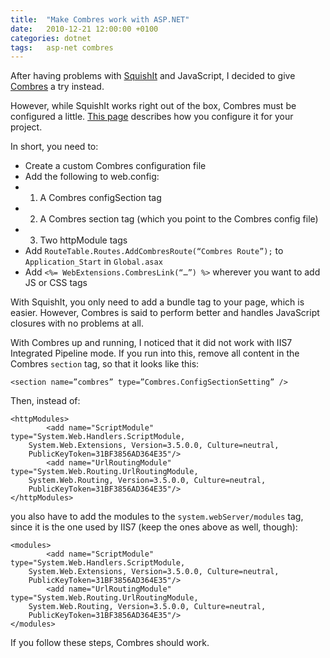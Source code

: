 ```yaml
---
title:	"Make Combres work with ASP.NET"
date:	2010-12-21 12:00:00 +0100
categories: dotnet
tags: 	asp-net combres
---
```



After having problems with [SquishIt](http://www.codethinked.com/post/2010/05/26/SquishIt-The-Friendly-ASPNET-JavaScript-and-CSS-Squisher.aspx) and JavaScript, I
decided to give [Combres](http://www.codeproject.com/KB/aspnet/combres2.aspx/) a
try instead.

However, while SquishIt works right out of the box, Combres must be configured a
little. [This page](http://www.codeproject.com/KB/aspnet/combres2.aspx) describes
how you configure it for your project.

In short, you need to:

- Create a custom Combres configuration file
- Add the following to web.config:
- 1. A Combres configSection tag
- 2. A Combres section tag (which you point to the Combres config file)
- 3. Two httpModule tags
- Add `RouteTable.Routes.AddCombresRoute(“Combres Route”);` to `Application_Start` in `Global.asax`
- Add `<%= WebExtensions.CombresLink(“…”) %>` wherever you want to add JS or CSS tags

With SquishIt, you only need to add a bundle tag to your page, which is easier.
However, Combres is said to perform better and handles JavaScript closures with
no problems at all.

With Combres up and running, I noticed that it did not work with IIS7 Integrated
Pipeline mode. If you run into this, remove all content in the Combres `section`
tag, so that it looks like this:

	<section name=”combres” type=”Combres.ConfigSectionSetting” />

Then, instead of:

	<httpModules>
	        <add name="ScriptModule" type="System.Web.Handlers.ScriptModule,
		System.Web.Extensions, Version=3.5.0.0, Culture=neutral,
		PublicKeyToken=31BF3856AD364E35"/>
	        <add name="UrlRoutingModule" type="System.Web.Routing.UrlRoutingModule,
		System.Web.Routing, Version=3.5.0.0, Culture=neutral,
		PublicKeyToken=31BF3856AD364E35"/>
	</httpModules>

you also have to add the modules to the `system.webServer/modules` tag, since it
is the one used by IIS7 (keep the ones above as well, though):

	<modules>
	        <add name="ScriptModule" type="System.Web.Handlers.ScriptModule,
		System.Web.Extensions, Version=3.5.0.0, Culture=neutral,
		PublicKeyToken=31BF3856AD364E35"/>
	        <add name="UrlRoutingModule" type="System.Web.Routing.UrlRoutingModule,
		System.Web.Routing, Version=3.5.0.0, Culture=neutral,
		PublicKeyToken=31BF3856AD364E35"/>
	</modules>

If you follow these steps, Combres should work.

